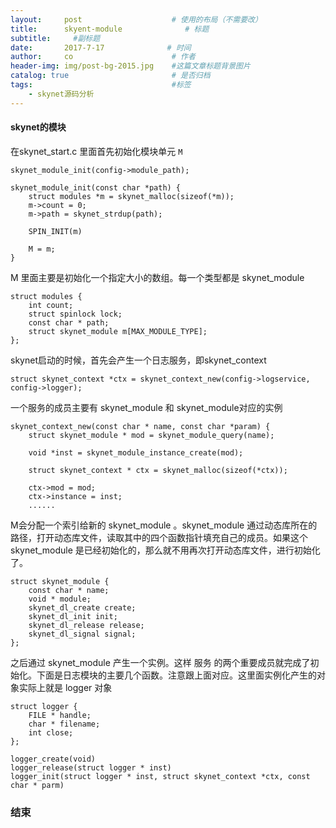 ```yaml
---
layout:     post                    # 使用的布局（不需要改）
title:      skyent-module              # 标题 
subtitle:     #副标题
date:       2017-7-17              # 时间
author:     co                      # 作者
header-img: img/post-bg-2015.jpg    #这篇文章标题背景图片
catalog: true                       # 是否归档
tags:                               #标签
    - skynet源码分析
---
```

#### skynet的模块
在skynet_start.c 里面首先初始化模块单元 `M`
```
skynet_module_init(config->module_path);
```


```
skynet_module_init(const char *path) {
	struct modules *m = skynet_malloc(sizeof(*m));
	m->count = 0;
	m->path = skynet_strdup(path);

	SPIN_INIT(m)

	M = m;
}
```

M 里面主要是初始化一个指定大小的数组。每一个类型都是 skynet_module
```
struct modules {
	int count;
	struct spinlock lock;
	const char * path;
	struct skynet_module m[MAX_MODULE_TYPE];
};
```

skynet启动的时候，首先会产生一个日志服务，即skynet_context
```
struct skynet_context *ctx = skynet_context_new(config->logservice, config->logger);
```

一个服务的成员主要有 skynet_module 和 skynet_module对应的实例

```
skynet_context_new(const char * name, const char *param) {
	struct skynet_module * mod = skynet_module_query(name);

	void *inst = skynet_module_instance_create(mod);
	
	struct skynet_context * ctx = skynet_malloc(sizeof(*ctx));
	
	ctx->mod = mod;
	ctx->instance = inst;
	......

```

M会分配一个索引给新的 skynet_module 。skynet_module 通过动态库所在的路径，打开动态库文件，读取其中的四个函数指针填充自己的成员。如果这个 skynet_module 是已经初始化的，那么就不用再次打开动态库文件，进行初始化了。 

```
struct skynet_module {
	const char * name;
	void * module;
	skynet_dl_create create;
	skynet_dl_init init;
	skynet_dl_release release;
	skynet_dl_signal signal;
};
```

之后通过 skynet_module 产生一个实例。这样 服务 的两个重要成员就完成了初始化。下面是日志模块的主要几个函数。注意跟上面对应。这里面实例化产生的对象实际上就是 logger 对象
```
struct logger {
	FILE * handle;
	char * filename;
	int close;
};

logger_create(void) 
logger_release(struct logger * inst) 
logger_init(struct logger * inst, struct skynet_context *ctx, const char * parm)
```


### 结束